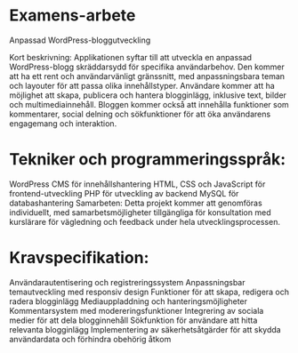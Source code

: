 # Examens-arbete

 Anpassad WordPress-bloggutveckling

Kort beskrivning:
Applikationen syftar till att utveckla en anpassad WordPress-blogg skräddarsydd för specifika användarbehov. Den kommer att ha ett rent och användarvänligt gränssnitt, med anpassningsbara teman och layouter för att passa olika innehållstyper. Användare kommer att ha möjlighet att skapa, publicera och hantera blogginlägg, inklusive text, bilder och multimediainnehåll. Bloggen kommer också att innehålla funktioner som kommentarer, social delning och sökfunktioner för att öka användarens engagemang och interaktion.

 # Tekniker och programmeringsspråk:

WordPress CMS för innehållshantering
HTML, CSS och JavaScript för frontend-utveckling
PHP för utveckling av backend
MySQL för databashantering
Samarbeten:
Detta projekt kommer att genomföras individuellt, med samarbetsmöjligheter tillgängliga för konsultation med kurslärare för vägledning och feedback under hela utvecklingsprocessen.

# Kravspecifikation:

Användarautentisering och registreringssystem
Anpassningsbar temautveckling med responsiv design
Funktioner för att skapa, redigera och radera blogginlägg
Mediauppladdning och hanteringsmöjligheter
Kommentarsystem med modereringsfunktioner
Integrering av sociala medier för att dela blogginnehåll
Sökfunktion för användare att hitta relevanta blogginlägg
Implementering av säkerhetsåtgärder för att skydda användardata och förhindra obehörig åtkom
